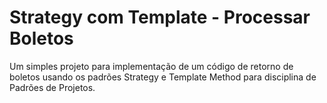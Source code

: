 # Strategy com Template - Processar Boletos
Um simples projeto para implementação de um código de retorno de boletos usando os padrões Strategy e Template Method para disciplina de Padrões de Projetos.
